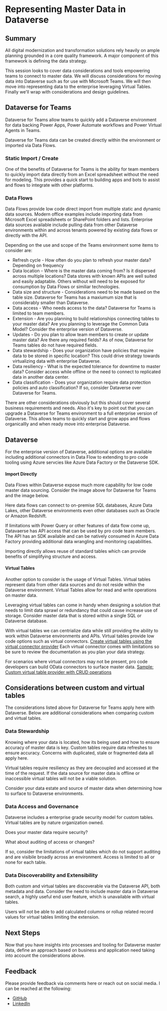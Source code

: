 # Representing Master Data in Dataverse

## Summary
All digital modernization and transformation solutions rely heavily on ample planning grounded in a core quality framework. A major component of this framework is defining the data strategy. 

This session looks to cover data considerations and tools empowering teams to connect to  master data. We will discuss considerations for moving data into Dataverse such as for use with Microsoft Teams. We will then move into representing data to the enterprise leveraging Virtual Tables. Finally we'll wrap with considerations and design guidelines.

## Dataverse for Teams
Dataverse for Teams allow teams to quickly add a Dataverse environment for data backing Power Apps, Power Automate workflows and Power Virtual Agents in Teams. 

Dataverse for Teams data can be created directly within the environment or imported via Data Flows. 
### Static Import / Create
One of the benefits of Dataverse for Teams is the ability for team members to quickly import data directly from an Excel spreadsheet without the need for modeling. This provides a quick start to building apps and bots to assist and flows to integrate with other platforms.

### Data Flows
Data Flows provide low code direct import from multiple static and dynamic data sources. Modern office examples include importing data from Microsoft Excel spreadsheets or SharePoint folders and lists. Enterprise data sources available include pulling data from other Dataverse environments within and across tenants powered by existing data flows or directly with the API. 

Depending on the use and scope of the Teams environment some items to consider are:
- Refresh cycle - How often do you plan to refresh your master data? Depending on frequency
- Data location - Where is the master data coming from? Is it dispersed across multiple locations? Data stores with known APIs are well suited and easily adaptable. Others without will need to be exposed for consumption by Data Flows or similiar technologies.
- Data size and structure - Considerations need to be made based on the table size. Dataverse for Teams has a maxiumum size that is considerably smaller than Dataverse.
- Data access - Who needs access to the data? Dataverse for Teams is limited to team members.
- Extension - Are you planning to build relationships connecting tables to your master data? Are you planning to leverage the Common Data Model? Consider the enterprise version of Dataverse.
- Updates - Do you plan to allow team members to create or update master data? Are there any required fields? As of now, Dataverse for Teams tables do not have required fields.
- Data stewardship - Does your organization have policies that require data to be stored in specific location? This could drive strategy towards virtualizing data with enterprise Dataverse. 
- Data resiliency - What is the expected tolerance for downtime to master data? Consider access while offline or the need to connect to replicated data in another data center.
- Data classification - Does your organization require data protection policies and auto classification? If so, consider Dataverse over Dataverse for Teams.

There are other considerations obviously but this should cover several business requirements and needs. Also it's key to point out that you can upgrade a Dataverse for Teams environment to a full enterprise version of Dataverse. This allows teams to quickly start and grow apps and flows organicallly and when ready move into enterprise Dataverse. 

## Dataverse
For the enterprise version of Dataverse, additional options are available including additional connectors in Data Flow to extending to pro code tooling using Azure servcies like Azure Data Factory or the Dataverse SDK.
#### Import Directly
Data Flows within Dataverse expose much more capability for low code master data sourcing. Consider the image above for Dataverse for Teams and the image below.
<!-- insert DataFlow.DataverseConnector -->
Here data flows can connect to on-premise SQL databases, Azure Data Lakes, other Dataverse environments even other databases such as Oracle or Amazon Redshift.

If limitations with Power Query or other features of data flow come up, Datavaerse has API access that can be used by pro code team members. The API has an SDK available and can be natively consumed in Azure Data Factory providing additional data wrangling and monitoring capabilities.
<!-- insert ADF.DataverseConnector -->

Importing directly allows reuse of standard tables which can provide benefits of simplifying structure and access.
#### Virtual Tables
Another option to consider is the usage of Virtual Tables. Virtual tables represent data from other data sources and do not reside within the Dataverse environment. Virtual Tables allow for read and write operations on master data.

Leveraging virtual tables can come in handy when designing a solution that needs to limit data sprawl or redundancy that could cause increase use of storage.
Consider master data that is stored within a single SQL or Dataverse database. 

With virtual tables we can centrialize data while still providing the ability to work within Dataverse environments and APIs. Virtual tables provide low code options such as virtual connectors.
[Create virtual tables using the virtual connector provider](https://docs.microsoft.com/en-us/power-apps/developer/data-platform/virtual-entities/create-virtual-tables-using-connectors?tabs=sql) Each virtual connector comes with limitations so be sure to review the documentation as you plan your data strategy.

For scenarios where virtual connectors may not be present, pro code developers can build OData connectors to surface master data. [Sample: Custom virtual table provider with CRUD operations](https://docs.microsoft.com/en-us/power-apps/developer/data-platform/virtual-entities/sample-ve-provider-crud-operations)

## Considerations between custom and virtual tables
The considerations listed above for Dataverse for Teams apply here with Dataverse. Below are additional considerations when comparing custom and virtual tables.
### Data Stewardship
Knowing where your data is located, how its being used and how to ensure accuracy of master data is key. Custom tables require data refreshes to ensure accuracy. Concerns with duplicated, stale or fragmented data all apply here.

Virtual tables require resiliency as they are decoupled and accessed at the time of the request. If the data source for master data is offline or inaccessible virtual tables will not be a viable solution. 

Consider your data estate and source of master data when determining how to surface to Dataverse environments.
### Data Access and Governance
Dataverse includes a enterprise grade security model for custom tables. Virtual tables are by nature organization owned. 

Does your master data require security? 

What about auditing of access or changes? 

If so, consider the limitations of virtual tables which do not support auditing and are visibile broadly across an environment. Access is limited to all or none for each table.
### Data Discoverability and Extensibility 
Both custom and virtual tables are discoverable via the Dataverse API, both metadata and data. Consider the need to include master data in Dataverse search, a highly useful end user feature, which is unavailable with virtual tables.

Users will not be able to add calculated columns or rollup related record values for virtual tables limiting the extension.

## Next Steps
Now that you have insights into processes and tooling for Dataverse master data, define an approach based on business and application need taking into account the considerations above.

## Feedback
Please provide feedback via comments here or reach out on social media. I can be reached at the following:
- [GitHub](https://github.com/aliyoussefi)
- [LinkedIn](https://www.linkedin.com/in/aliyoussefi/)
